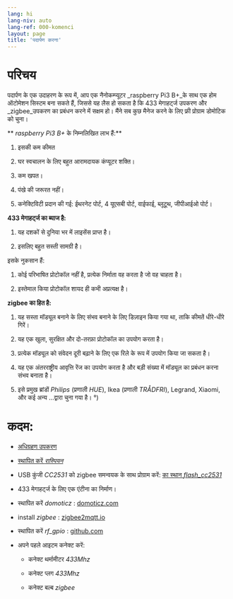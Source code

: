 ```yaml
---
lang: hi
lang-niv: auto
lang-ref: 000-komenci
layout: page
title: 'पदार्पण करना'
---
```


# परिचय
पदार्पण के एक उदाहरण के रूप में, आप एक नैनोकम्प्यूटर _raspberry Pi3 B+_के साथ एक होम ऑटोमेशन सिस्टम बना सकते हैं, जिससे यह लैस हो सकता है कि 433 मेगाहर्ट्ज उपकरण और _zigbee_उपकरण का प्रबंधन करने में सक्षम हो। मैंने सब कुछ मैनेज करने के लिए फ्री प्रोग्राम डोमोटिक को चुना।

** _raspberry Pi3 B+_ के निम्नलिखित लाभ हैं:**

 1. इसकी कम कीमत


 2. घर स्वचालन के लिए बहुत आरामदायक कंप्यूटर शक्ति।


 3. कम खपत।


 4. पंखे की जरूरत नहीं।


 5. कनेक्टिविटी प्रदान की गई: ईथरनेट पोर्ट, 4 यूएसबी पोर्ट, वाईफाई, ब्लूटूथ, जीपीआईओ पोर्ट।




**433 मेगाहर्ट्ज का ब्याज है:**

 1. यह दशकों से दुनिया भर में लाइसेंस प्राप्त है।


 2. इसलिए बहुत सस्ती सामग्री है।



 
इसके नुकसान हैं:

 1. कोई परिभाषित प्रोटोकॉल नहीं है, प्रत्येक निर्माता वह करता है जो वह चाहता है।


 2. इस्तेमाल किया प्रोटोकॉल शायद ही कभी अप्रत्यक्ष है।




**zigbee का हित है:**

 1. यह सस्ता मॉड्यूल बनाने के लिए संभव बनाने के लिए डिज़ाइन किया गया था, ताकि कीमतें धीरे-धीरे गिरें।


 1. यह एक खुला, सुरक्षित और दो-तरफ़ा प्रोटोकॉल का उपयोग करता है।


 1. प्रत्येक मॉड्यूल को संवेदन दूरी बढ़ाने के लिए एक रिले के रूप में उपयोग किया जा सकता है।


 1. यह एक अंतरराष्ट्रीय आवृत्ति रेंज का उपयोग करता है और बड़ी संख्या में मॉड्यूल का प्रबंधन करना संभव बनाता है।


 1. इसे प्रमुख ब्रांडों _Philips_ (प्रणाली _HUE_), Ikea (प्रणाली _TRÅDFRI_), Legrand, Xiaomi, और कई अन्य ...द्वारा चुना गया है। °)




# कदम:

* [अधिग्रहण उपकरण](_posts/2020-08-31-aparataro.md)


* [स्थापित करें _रास्पियन_](_posts/2020-12-22-instali_raspbian.md)


* USB कुंजी _CC2531_  को zigbee समन्वयक के साथ प्रोग्राम करें: [ का स्थान _flash_cc2531_](https://jmichault.github.io/flash_cc2531-dok/)


* 433 मेगाहर्ट्ज के लिए एक एंटीना का निर्माण।


* स्थापित करें _domoticz_ : [domoticz.com](https://www.domoticz.com/wiki/Raspberry_Pi)
  


* install _zigbee_ : [zigbee2mqtt.io](https://www.zigbee2mqtt.io/getting_started/running_zigbee2mqtt.html)


* स्थापित करें _rf_gpio_ : [github.com](https://github.com/jmichault/rf_gpio/blob/master/LeguMin.md)
  


* अपने पहले आइटम कनेक्ट करें:  


  * कनेक्ट थर्मामीटर _433Mhz_


  * कनेक्ट प्लग _433Mhz_


  * कनेक्ट बल्ब _zigbee_



